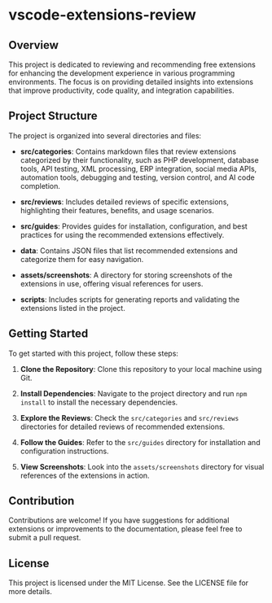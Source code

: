 # vscode-extensions-review

## Overview

This project is dedicated to reviewing and recommending free extensions for enhancing the development experience in various programming environments. The focus is on providing detailed insights into extensions that improve productivity, code quality, and integration capabilities.

## Project Structure

The project is organized into several directories and files:

- **src/categories**: Contains markdown files that review extensions categorized by their functionality, such as PHP development, database tools, API testing, XML processing, ERP integration, social media APIs, automation tools, debugging and testing, version control, and AI code completion.

- **src/reviews**: Includes detailed reviews of specific extensions, highlighting their features, benefits, and usage scenarios.

- **src/guides**: Provides guides for installation, configuration, and best practices for using the recommended extensions effectively.

- **data**: Contains JSON files that list recommended extensions and categorize them for easy navigation.

- **assets/screenshots**: A directory for storing screenshots of the extensions in use, offering visual references for users.

- **scripts**: Includes scripts for generating reports and validating the extensions listed in the project.

## Getting Started

To get started with this project, follow these steps:

1. **Clone the Repository**: Clone this repository to your local machine using Git.

2. **Install Dependencies**: Navigate to the project directory and run `npm install` to install the necessary dependencies.

3. **Explore the Reviews**: Check the `src/categories` and `src/reviews` directories for detailed reviews of recommended extensions.

4. **Follow the Guides**: Refer to the `src/guides` directory for installation and configuration instructions.

5. **View Screenshots**: Look into the `assets/screenshots` directory for visual references of the extensions in action.

## Contribution

Contributions are welcome! If you have suggestions for additional extensions or improvements to the documentation, please feel free to submit a pull request.

## License

This project is licensed under the MIT License. See the LICENSE file for more details.